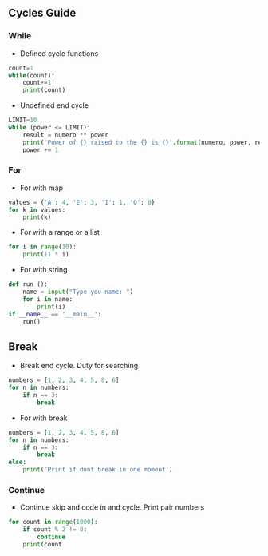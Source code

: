 ## Cycles Guide

### While

- Defined cycle functions

```python
count=1
while(count):
    count+=1
    print(count)
```

- Undefined end cycle

```python
LIMIT=10
while (power <= LIMIT):
    result = numero ** power
    print('Power of {} raised to the {} is {}'.format(numero, power, result))
    power += 1
```

### For

- For with map

```python
values = {'A': 4, 'E': 3, 'I': 1, 'O': 0}
for k in values:
    print(k)
```

- For with a range or a list

```python
for i in range(10):
    print(11 * i)
```

- For with string
```python
def run ():
    name = input("Type you name: ")
    for i in name:
        print(i)
if __name__ == '__main__':
    run()
```

## Break

- Break end cycle. Duty for searching
```python
numbers = [1, 2, 3, 4, 5, 8, 6]
for n in numbers:
    if n == 3:
        break
```


- For with break

```python
numbers = [1, 2, 3, 4, 5, 8, 6]
for n in numbers:
    if n == 3:
        break
else:
    print('Print if dont break in one moment')
```

### Continue

- Continue skip and code in and cycle. Print pair numbers
```python
for count in range(1000):
    if count % 2 != 0:
        continue
    print(count
```